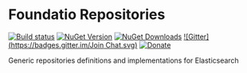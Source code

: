 # Foundatio Repositories
[![Build status](https://ci.appveyor.com/api/projects/status/24hom5prnfvyd2us?svg=true)](https://ci.appveyor.com/project/Exceptionless/Foundatio.Repositories)
[![NuGet Version](http://img.shields.io/nuget/v/Foundatio.Repositories.svg?style=flat)](https://www.nuget.org/packages/Foundatio.Repositories/) [![NuGet Downloads](http://img.shields.io/nuget/dt/Foundatio.Repositories.svg?style=flat)](https://www.nuget.org/packages/Foundatio/) [![Gitter](https://badges.gitter.im/Join Chat.svg)](https://gitter.im/exceptionless/Discuss)
[![Donate](https://img.shields.io/badge/donorbox-donate-blue.svg)](https://donorbox.org/exceptionless) 

Generic repositories definitions and implementations for Elasticsearch